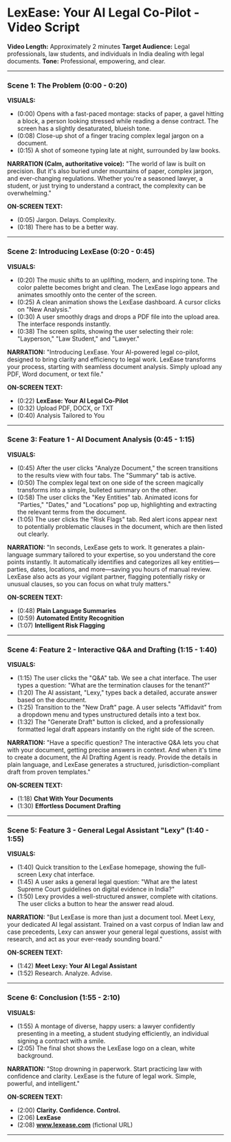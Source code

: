 # LexEase: Your AI Legal Co-Pilot - Video Script

**Video Length:** Approximately 2 minutes
**Target Audience:** Legal professionals, law students, and individuals in India dealing with legal documents.
**Tone:** Professional, empowering, and clear.

---

### Scene 1: The Problem (0:00 - 0:20)

**VISUALS:**
*   (0:00) Opens with a fast-paced montage: stacks of paper, a gavel hitting a block, a person looking stressed while reading a dense contract. The screen has a slightly desaturated, blueish tone.
*   (0:08) Close-up shot of a finger tracing complex legal jargon on a document.
*   (0:15) A shot of someone typing late at night, surrounded by law books.

**NARRATION (Calm, authoritative voice):**
"The world of law is built on precision. But it's also buried under mountains of paper, complex jargon, and ever-changing regulations. Whether you're a seasoned lawyer, a student, or just trying to understand a contract, the complexity can be overwhelming."

**ON-SCREEN TEXT:**
*   (0:05) Jargon. Delays. Complexity.
*   (0:18) There has to be a better way.

---

### Scene 2: Introducing LexEase (0:20 - 0:45)

**VISUALS:**
*   (0:20) The music shifts to an uplifting, modern, and inspiring tone. The color palette becomes bright and clean. The LexEase logo appears and animates smoothly onto the center of the screen.
*   (0:25) A clean animation shows the LexEase dashboard. A cursor clicks on "New Analysis."
*   (0:30) A user smoothly drags and drops a PDF file into the upload area. The interface responds instantly.
*   (0:38) The screen splits, showing the user selecting their role: "Layperson," "Law Student," and "Lawyer."

**NARRATION:**
"Introducing LexEase. Your AI-powered legal co-pilot, designed to bring clarity and efficiency to legal work. LexEase transforms your process, starting with seamless document analysis. Simply upload any PDF, Word document, or text file."

**ON-SCREEN TEXT:**
*   (0:22) **LexEase: Your AI Legal Co-Pilot**
*   (0:32) Upload PDF, DOCX, or TXT
*   (0:40) Analysis Tailored to You

---

### Scene 3: Feature 1 - AI Document Analysis (0:45 - 1:15)

**VISUALS:**
*   (0:45) After the user clicks "Analyze Document," the screen transitions to the results view with four tabs. The "Summary" tab is active.
*   (0:50) The complex legal text on one side of the screen magically transforms into a simple, bulleted summary on the other.
*   (0:58) The user clicks the "Key Entities" tab. Animated icons for "Parties," "Dates," and "Locations" pop up, highlighting and extracting the relevant terms from the document.
*   (1:05) The user clicks the "Risk Flags" tab. Red alert icons appear next to potentially problematic clauses in the document, which are then listed out clearly.

**NARRATION:**
"In seconds, LexEase gets to work. It generates a plain-language summary tailored to your expertise, so you understand the core points instantly. It automatically identifies and categorizes all key entities—parties, dates, locations, and more—saving you hours of manual review. LexEase also acts as your vigilant partner, flagging potentially risky or unusual clauses, so you can focus on what truly matters."

**ON-SCREEN TEXT:**
*   (0:48) **Plain Language Summaries**
*   (0:59) **Automated Entity Recognition**
*   (1:07) **Intelligent Risk Flagging**

---

### Scene 4: Feature 2 - Interactive Q&A and Drafting (1:15 - 1:40)

**VISUALS:**
*   (1:15) The user clicks the "Q&A" tab. We see a chat interface. The user types a question: "What are the termination clauses for the tenant?"
*   (1:20) The AI assistant, "Lexy," types back a detailed, accurate answer based on the document.
*   (1:25) Transition to the "New Draft" page. A user selects "Affidavit" from a dropdown menu and types unstructured details into a text box.
*   (1:32) The "Generate Draft" button is clicked, and a professionally formatted legal draft appears instantly on the right side of the screen.

**NARRATION:**
"Have a specific question? The interactive Q&A lets you chat with your document, getting precise answers in context. And when it's time to create a document, the AI Drafting Agent is ready. Provide the details in plain language, and LexEase generates a structured, jurisdiction-compliant draft from proven templates."

**ON-SCREEN TEXT:**
*   (1:18) **Chat With Your Documents**
*   (1:30) **Effortless Document Drafting**

---

### Scene 5: Feature 3 - General Legal Assistant "Lexy" (1:40 - 1:55)

**VISUALS:**
*   (1:40) Quick transition to the LexEase homepage, showing the full-screen Lexy chat interface.
*   (1:45) A user asks a general legal question: "What are the latest Supreme Court guidelines on digital evidence in India?"
*   (1:50) Lexy provides a well-structured answer, complete with citations. The user clicks a button to hear the answer read aloud.

**NARRATION:**
"But LexEase is more than just a document tool. Meet Lexy, your dedicated AI legal assistant. Trained on a vast corpus of Indian law and case precedents, Lexy can answer your general legal questions, assist with research, and act as your ever-ready sounding board."

**ON-SCREEN TEXT:**
*   (1:42) **Meet Lexy: Your AI Legal Assistant**
*   (1:52) Research. Analyze. Advise.

---

### Scene 6: Conclusion (1:55 - 2:10)

**VISUALS:**
*   (1:55) A montage of diverse, happy users: a lawyer confidently presenting in a meeting, a student studying efficiently, an individual signing a contract with a smile.
*   (2:05) The final shot shows the LexEase logo on a clean, white background.

**NARRATION:**
"Stop drowning in paperwork. Start practicing law with confidence and clarity. LexEase is the future of legal work. Simple, powerful, and intelligent."

**ON-SCREEN TEXT:**
*   (2:00) **Clarity. Confidence. Control.**
*   (2:06) **LexEase**
*   (2:08) **www.lexease.com** (fictional URL)

---
